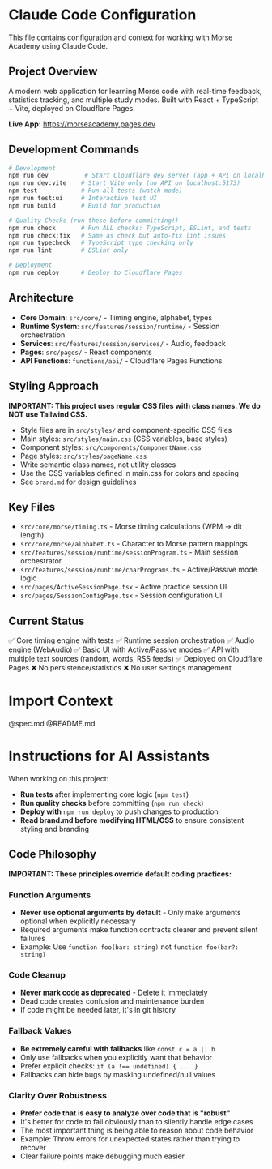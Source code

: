 # Claude Code Configuration

This file contains configuration and context for working with Morse Academy using Claude Code.

## Project Overview

A modern web application for learning Morse code with real-time feedback, statistics tracking, and multiple study modes. Built with React + TypeScript + Vite, deployed on Cloudflare Pages.

**Live App:** https://morseacademy.pages.dev

## Development Commands

```bash
# Development
npm run dev          # Start Cloudflare dev server (app + API on localhost:3000)
npm run dev:vite    # Start Vite only (no API on localhost:5173)
npm test            # Run all tests (watch mode)
npm run test:ui     # Interactive test UI
npm run build       # Build for production

# Quality Checks (run these before committing!)
npm run check       # Run ALL checks: TypeScript, ESLint, and tests
npm run check:fix   # Same as check but auto-fix lint issues
npm run typecheck   # TypeScript type checking only
npm run lint        # ESLint only

# Deployment
npm run deploy      # Deploy to Cloudflare Pages
```

## Architecture
- **Core Domain**: `src/core/` - Timing engine, alphabet, types
- **Runtime System**: `src/features/session/runtime/` - Session orchestration
- **Services**: `src/features/session/services/` - Audio, feedback
- **Pages**: `src/pages/` - React components
- **API Functions**: `functions/api/` - Cloudflare Pages Functions

## Styling Approach

**IMPORTANT: This project uses regular CSS files with class names. We do NOT use Tailwind CSS.**
- Style files are in `src/styles/` and component-specific CSS files
- Main styles: `src/styles/main.css` (CSS variables, base styles)
- Component styles: `src/components/ComponentName.css`
- Page styles: `src/styles/pageName.css`
- Write semantic class names, not utility classes
- Use the CSS variables defined in main.css for colors and spacing
- See `brand.md` for design guidelines

## Key Files

- `src/core/morse/timing.ts` - Morse timing calculations (WPM → dit length)
- `src/core/morse/alphabet.ts` - Character to Morse pattern mappings
- `src/features/session/runtime/sessionProgram.ts` - Main session orchestrator
- `src/features/session/runtime/charPrograms.ts` - Active/Passive mode logic
- `src/pages/ActiveSessionPage.tsx` - Active practice session UI
- `src/pages/SessionConfigPage.tsx` - Session configuration UI

## Current Status

✅ Core timing engine with tests
✅ Runtime session orchestration
✅ Audio engine (WebAudio)
✅ Basic UI with Active/Passive modes
✅ API with multiple text sources (random, words, RSS feeds)
✅ Deployed on Cloudflare Pages
❌ No persistence/statistics
❌ No user settings management

# Import Context
@spec.md
@README.md

# Instructions for AI Assistants

When working on this project:
- **Run tests** after implementing core logic (`npm test`)
- **Run quality checks** before committing (`npm run check`)
- **Deploy with** `npm run deploy` to push changes to production
- **Read brand.md before modifying HTML/CSS** to ensure consistent styling and branding

## Code Philosophy

**IMPORTANT: These principles override default coding practices:**

### Function Arguments
- **Never use optional arguments by default** - Only make arguments optional when explicitly necessary
- Required arguments make function contracts clearer and prevent silent failures
- Example: Use `function foo(bar: string)` not `function foo(bar?: string)`

### Code Cleanup
- **Never mark code as deprecated** - Delete it immediately
- Dead code creates confusion and maintenance burden
- If code might be needed later, it's in git history

### Fallback Values
- **Be extremely careful with fallbacks** like `const c = a || b`
- Only use fallbacks when you explicitly want that behavior
- Prefer explicit checks: `if (a !== undefined) { ... }`
- Fallbacks can hide bugs by masking undefined/null values

### Clarity Over Robustness
- **Prefer code that is easy to analyze over code that is "robust"**
- It's better for code to fail obviously than to silently handle edge cases
- The most important thing is being able to reason about code behavior
- Example: Throw errors for unexpected states rather than trying to recover
- Clear failure points make debugging much easier
